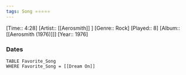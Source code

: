 ```yaml
---
tags: Song ⭐⭐⭐⭐⭐ 
---
```

[Time:: 4:28]
[Artist:: [[Aerosmith]] ]
[Genre:: Rock]
[Played:: 8]
[Album:: [[Aerosmith (1976)]]]
[Year:: 1976]
### Dates
````dataview
TABLE Favorite_Song
WHERE Favorite_Song = [[Dream On]]
````